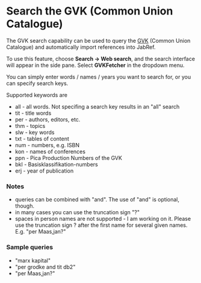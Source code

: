 # Search the GVK (Common Union Catalogue)

The GVK search capability can be used to query the [GVK](http://www.gbv.de/) (Common Union Catalogue) and automatically import references into JabRef.

To use this feature, choose **Search -&gt; Web search**, and the search interface will appear in the side pane. Select **GVKFetcher** in the dropdown menu.

You can simply enter words / names / years you want to search for, or you can specify search keys.

Supported keywords are

-   all - all words. Not specifing a search key results in an "all" search
-   tit - title words
-   per - authors, editors, etc.
-   thm - topics
-   slw - key words
-   txt - tables of content
-   num - numbers, e.g. ISBN
-   kon - names of conferences
-   ppn - Pica Production Numbers of the GVK
-   bkl - Basisklassifikation-numbers
-   erj - year of publication

### Notes

-   queries can be combined with "and". The use of "and" is optional, though.
-   in many cases you can use the truncation sign "?"
-   spaces in person names are not supported - I am working on it. Please use the truncation sign ? after the first name for several given names. E.g. "per Maas,jan?"

### Sample queries

-   "marx kapital"
-   "per grodke and tit db2"
-   "per Maas,jan?"

